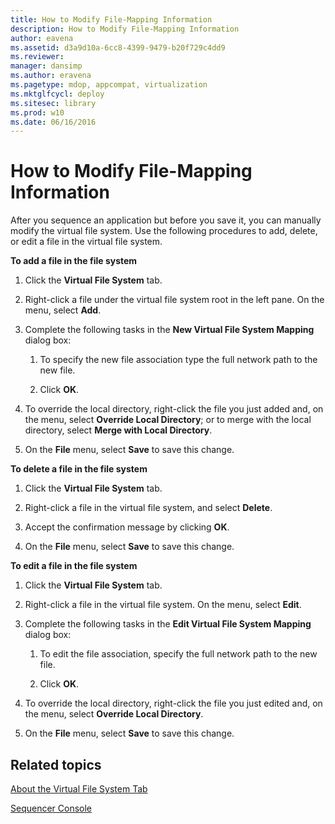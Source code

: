 ```yaml
---
title: How to Modify File-Mapping Information
description: How to Modify File-Mapping Information
author: eavena
ms.assetid: d3a9d10a-6cc8-4399-9479-b20f729c4dd9
ms.reviewer: 
manager: dansimp
ms.author: eravena
ms.pagetype: mdop, appcompat, virtualization
ms.mktglfcycl: deploy
ms.sitesec: library
ms.prod: w10
ms.date: 06/16/2016
---
```



# How to Modify File-Mapping Information


After you sequence an application but before you save it, you can manually modify the virtual file system. Use the following procedures to add, delete, or edit a file in the virtual file system.

**To add a file in the file system**

1.  Click the **Virtual File System** tab.

2.  Right-click a file under the virtual file system root in the left pane. On the menu, select **Add**.

3.  Complete the following tasks in the **New Virtual File System Mapping** dialog box:

    1.  To specify the new file association type the full network path to the new file.

    2.  Click **OK**.

4.  To override the local directory, right-click the file you just added and, on the menu, select **Override Local Directory**; or to merge with the local directory, select **Merge with Local Directory**.

5.  On the **File** menu, select **Save** to save this change.

**To delete a file in the file system**

1.  Click the **Virtual File System** tab.

2.  Right-click a file in the virtual file system, and select **Delete**.

3.  Accept the confirmation message by clicking **OK**.

4.  On the **File** menu, select **Save** to save this change.

**To edit a file in the file system**

1.  Click the **Virtual File System** tab.

2.  Right-click a file in the virtual file system. On the menu, select **Edit**.

3.  Complete the following tasks in the **Edit Virtual File System Mapping** dialog box:

    1.  To edit the file association, specify the full network path to the new file.

    2.  Click **OK**.

4.  To override the local directory, right-click the file you just edited and, on the menu, select **Override Local Directory**.

5.  On the **File** menu, select **Save** to save this change.

## Related topics


[About the Virtual File System Tab](about-the-virtual-file-system-tab.md)

[Sequencer Console](sequencer-console.md)

 

 





